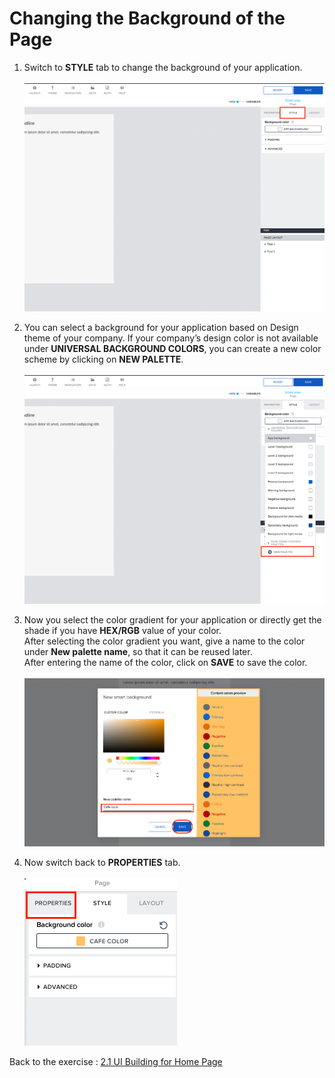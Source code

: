 # Changing the Background of the Page

 1. Switch to <b>STYLE</b> tab to change the background of your application. <br><br>
![Style](Images/01.png)


 2. You can select a background for your application based on Design theme of your company. If your company’s design color is not available under <b>UNIVERSAL BACKGROUND COLORS</b>, you can create a new color scheme by clicking on <b>NEW PALETTE</b>.<br><br>
 ![Pallet](Images/02.png)

 3. Now you select the color gradient for your application or directly get the shade if you have <b>HEX/RGB</b> value of your color.<br>
After selecting the color gradient you want, give a name to the color under <b>New palette name</b>, so that it can be reused later.<br>
After entering the name of the color, click on <b>SAVE</b> to save the color.<br><br>
 ![Color](Images/03.png)
 
 4. Now switch back to <b>PROPERTIES</b> tab.<br><br>
 ![Properties](Images/04.png)

 
 Back to the exercise : <a href= "https://github.com/SAP-samples/process-automation-enablement/blob/main/Workshops/LCNC_Roadshow%20-%20simplified/Build%20Apps/2%20Home%20Page/2_1%20UI%20Building/readme.md"> 2.1 UI Building for Home Page</a>
